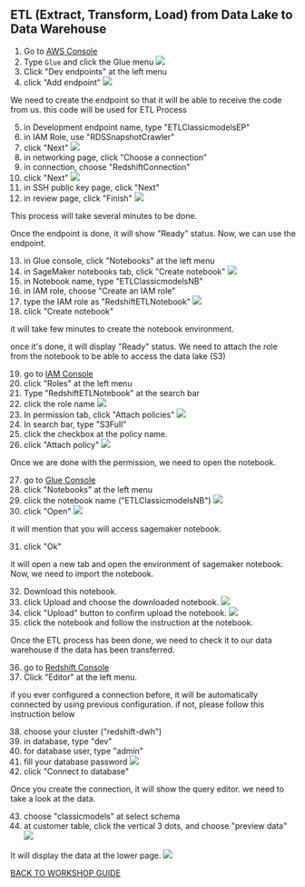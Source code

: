 ## ETL (Extract, Transform, Load) from Data Lake to Data Warehouse

1. Go to [AWS Console](https://console.aws.amazon.com/console/home?region=us-east-1#)
2. Type `Glue` and click the Glue menu
    ![](../../images/DLAndDWH/ETL/2.png)
3. Click "Dev endpoints" at the left menu
4. click "Add endpoint"
    ![](../../images/DLAndDWH/ETL/4.png)

We need to create the endpoint so that it will be able to receive the code from us. this code will be used for ETL Process

5. in Development endpoint name, type "ETLClassicmodelsEP"
6. in IAM Role, use "RDSSnapshotCrawler"
7. click "Next"
    ![](../../images/DLAndDWH/ETL/7.png)
8. in networking page, click "Choose a connection"
9. in connection, choose "RedshiftConnection"
10. click "Next"
    ![](../../images/DLAndDWH/ETL/10.png)
11. in SSH public key page, click "Next"
12. in review page, click "Finish"
    ![](../../images/DLAndDWH/ETL/12.png)

This process will take several minutes to be done.

Once the endpoint is done, it will show "Ready" status. Now, we can use the endpoint.

13. in Glue console, click "Notebooks" at the left menu
14. in SageMaker notebooks tab, click "Create notebook"
    ![](../../images/DLAndDWH/ETL/14.png)
15. in Notebook name, type "ETLClassicmodelsNB"
16. in IAM role, choose "Create an IAM role"
17. type the IAM role as "RedshiftETLNotebook"
    ![](../../images/DLAndDWH/ETL/17.png)
18. click "Create notebook"

it will take few minutes to create the notebook environment.

once it's done, it will display "Ready" status. We need to attach the role from the notebook to be able to access the data lake (S3)

19. go to [IAM Console](https://console.aws.amazon.com/iam/home?region=us-east-1#/home)
20. click "Roles" at the left menu
21. Type "RedshiftETLNotebook" at the search bar
22. click the role name
    ![](../../images/DLAndDWH/ETL/22.png)
23. In permission tab, click "Attach policies"
    ![](../../images/DLAndDWH/ETL/23.png)
24. In search bar, type "S3Full"
25. click the checkbox at the policy name.
26. click "Attach policy"
    ![](../../images/DLAndDWH/ETL/26.png)

Once we are done with the permission, we need to open the notebook.

27. go to [Glue Console](https://console.aws.amazon.com/glue/home?region=us-east-1)
28. click "Notebooks" at the left menu
29. click the notebook name ("ETLClassicmodelsNB")
    ![](../../images/DLAndDWH/ETL/29.png)
30. click "Open"
    ![](../../images/DLAndDWH/ETL/30.png)

it will mention that you will access sagemaker notebook.

31. click "Ok"

it will open a new tab and open the environment of sagemaker notebook. Now, we need to import the notebook.

32. Download this notebook.
33. click Upload and choose the downloaded notebook.
    ![](../../images/DLAndDWH/ETL/33.png)
34. click "Upload" button to confirm upload the notebook.
    ![](../../images/DLAndDWH/ETL/34.png)
35. click the notebook and follow the instruction at the notebook.

Once the ETL process has been done, we need to check it to our data warehouse if the data has been transferred.

36. go to [Redshift Console](https://console.aws.amazon.com/redshiftv2/home?region=us-east-1)
37. Click "Editor" at the left menu.

if you ever configured a connection before, it will be automatically connected by using previous configuration. if not, please follow this instruction below

38. choose your cluster ("redshift-dwh")
39. in database, type "dev"
40. for database user, type "admin"
41. fill your database password
    ![](../../images/DLAndDWH/ETL/41.png)
42. click "Connect to database"

Once you create the connection, it will show the query editor. we need to take a look at the data.

43. choose "classicmodels" at select schema
44. at customer table, click the vertical 3 dots, and choose "preview data"
    ![](../../images/DLAndDWH/ETL/44.png)

It will display the data at the lower page.
    ![](../../images/DLAndDWH/ETL/44-2.png)

[BACK TO WORKSHOP GUIDE](../../README.md)